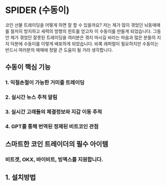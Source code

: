 # SPIDER (수동이)
코인 선물 트레이딩을 어떻게 하면 잘 할 수 있을까요?
저는 제가 많이 겪었던 뇌동매매를 철저히 방지하고 세력의 방향의 힌트를 얻고자 이 수동이를 만들게 되었습니다.
그동안 제가 겪었던 잘못된 트레이딩을 여러분은 겪지 마시길 바라는 마음과 많은 분들의 지지 덕분에 수동이를 이렇게 배포하게 되었습니다.
비록 레퍼럴이 필요하지만 수동이는 반드시 여러분의 매매에 정말 큰 도움이 될 거라 생각합니다.


## 수동이 핵심 기능
### 1. 익절손절이 가능한 거미줄 트레이딩
### 2. 실시간 뉴스 추적 알림
### 3. 실시간 고래들의 체결정보와 지갑 이동 추적
### 4. GPT를 통해 번역된 정제된 비트코인 관점

## 스마트한 코인 트레이더의 필수 아이템
### 비트겟, OKX, 바이비트, 빙엑스를 지원합니다.

## 1. 설치방법
